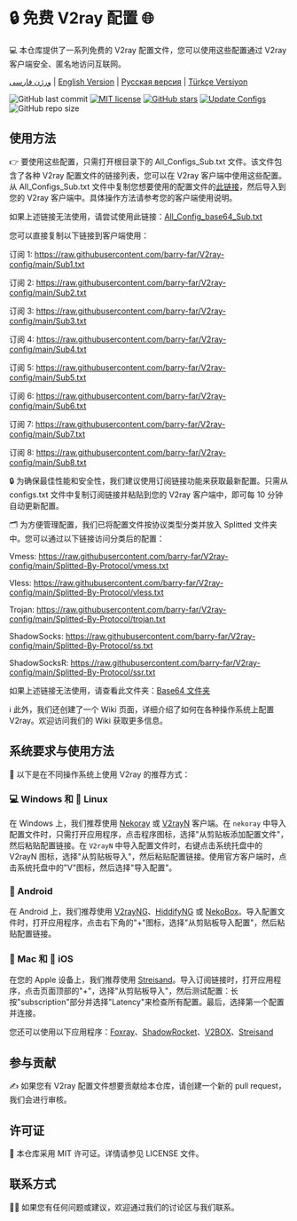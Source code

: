 # 🔒 免费 V2ray 配置 🌐
💻 本仓库提供了一系列免费的 V2ray 配置文件，您可以使用这些配置通过 V2ray 客户端安全、匿名地访问互联网。

[ورژن فارسی](https://github.com/barry-far/V2ray-config/blob/main/Persian-README.md) | [English Version](https://github.com/barry-far/V2ray-config) | [Русская версия](https://github.com/barry-far/V2ray-config/blob/main/Russian-README.md) | [Türkçe Versiyon](https://github.com/barry-far/V2ray-config/blob/main/Turkish-README.md)

![GitHub last commit](https://img.shields.io/github/last-commit/barry-far/V2ray-config.svg) [![MIT license](https://img.shields.io/badge/License-MIT-blue.svg)](https://lbesson.mit-license.org/) [![GitHub stars](https://img.shields.io/github/stars/barry-far/V2ray-config.svg)](https://github.com/barry-far/V2ray-config/stargazers) [![Update Configs](https://github.com/barry-far/V2ray-config/actions/workflows/main.yml/badge.svg)](https://github.com/barry-far/V2ray-config/actions/workflows/main.yml) ![GitHub repo size](https://img.shields.io/github/repo-size/barry-far/V2ray-config)  

## 使用方法
👉 要使用这些配置，只需打开根目录下的 All_Configs_Sub.txt 文件。该文件包含了各种 V2ray 配置文件的链接列表，您可以在 V2ray 客户端中使用这些配置。从 All_Configs_Sub.txt 文件中复制您想要使用的配置文件的[此链接](https://raw.githubusercontent.com/barry-far/V2ray-config/main/All_Configs_Sub.txt)，然后导入到您的 V2ray 客户端中。具体操作方法请参考您的客户端使用说明。

如果上述链接无法使用，请尝试使用此链接：[All_Config_base64_Sub.txt](https://raw.githubusercontent.com/barry-far/V2ray-config/main/All_Configs_base64_Sub.txt)

您可以直接复制以下链接到客户端使用：

订阅 1: https://raw.githubusercontent.com/barry-far/V2ray-config/main/Sub1.txt

订阅 2: https://raw.githubusercontent.com/barry-far/V2ray-config/main/Sub2.txt

订阅 3: https://raw.githubusercontent.com/barry-far/V2ray-config/main/Sub3.txt

订阅 4: https://raw.githubusercontent.com/barry-far/V2ray-config/main/Sub4.txt

订阅 5: https://raw.githubusercontent.com/barry-far/V2ray-config/main/Sub5.txt

订阅 6: https://raw.githubusercontent.com/barry-far/V2ray-config/main/Sub6.txt

订阅 7: https://raw.githubusercontent.com/barry-far/V2ray-config/main/Sub7.txt

订阅 8: https://raw.githubusercontent.com/barry-far/V2ray-config/main/Sub8.txt

🔒 为确保最佳性能和安全性，我们建议使用订阅链接功能来获取最新配置。只需从 configs.txt 文件中复制订阅链接并粘贴到您的 V2ray 客户端中，即可每 10 分钟自动更新配置。

🗂️ 为方便管理配置，我们已将配置文件按协议类型分类并放入 Splitted 文件夹中。您可以通过以下链接访问分类后的配置：

Vmess: https://raw.githubusercontent.com/barry-far/V2ray-config/main/Splitted-By-Protocol/vmess.txt

Vless: https://raw.githubusercontent.com/barry-far/V2ray-config/main/Splitted-By-Protocol/vless.txt

Trojan: https://raw.githubusercontent.com/barry-far/V2ray-config/main/Splitted-By-Protocol/trojan.txt

ShadowSocks: https://raw.githubusercontent.com/barry-far/V2ray-config/main/Splitted-By-Protocol/ss.txt

ShadowSocksR: https://raw.githubusercontent.com/barry-far/V2ray-config/main/Splitted-By-Protocol/ssr.txt

如果上述链接无法使用，请查看此文件夹：[Base64 文件夹](https://github.com/barry-far/V2ray-config/tree/dev/Base64)

ℹ️ 此外，我们还创建了一个 Wiki 页面，详细介绍了如何在各种操作系统上配置 V2ray。欢迎访问我们的 Wiki 获取更多信息。

## 系统要求与使用方法
📲 以下是在不同操作系统上使用 V2ray 的推荐方式：

### 💻 Windows 和 🐧 Linux
在 Windows 上，我们推荐使用 [Nekoray](https://github.com/MatsuriDayo/nekoray) 或 [V2rayN](https://github.com/2dust/v2rayN) 客户端。在 `nekoray` 中导入配置文件时，只需打开应用程序，点击程序图标，选择"从剪贴板添加配置文件"，然后粘贴配置链接。在 `V2rayN` 中导入配置文件时，右键点击系统托盘中的 V2rayN 图标，选择"从剪贴板导入"，然后粘贴配置链接。使用官方客户端时，点击系统托盘中的"V"图标，然后选择"导入配置"。

### 🤖 Android
在 Android 上，我们推荐使用 [V2rayNG](https://github.com/2dust/v2rayNG)、[HiddifyNG](https://github.com/hiddify/HiddifyNG) 或 [NekoBox](https://github.com/MatsuriDayo/NekoBoxForAndroid)。导入配置文件时，打开应用程序，点击右下角的"+"图标，选择"从剪贴板导入配置"，然后粘贴配置链接。

### 🍎 Mac 和 📱 iOS
在您的 Apple 设备上，我们推荐使用 [Streisand](https://apps.apple.com/us/app/streisand/id6450534064)。导入订阅链接时，打开应用程序，点击页面顶部的"+"，选择"从剪贴板导入"，然后测试配置：长按"subscription"部分并选择"Latency"来检查所有配置。最后，选择第一个配置并连接。

您还可以使用以下应用程序：[Foxray](https://apps.apple.com/us/app/foxray/id6448898396)、[ShadowRocket](https://apps.apple.com/ca/app/shadowrocket/id932747118)、[V2BOX](https://apps.apple.com/us/app/v2box-v2ray-client/id6446814690)、[Streisand](https://apps.apple.com/us/app/streisand/id6450534064)

## 参与贡献
✍️ 如果您有 V2ray 配置文件想要贡献给本仓库，请创建一个新的 pull request，我们会进行审核。

## 许可证
📝 本仓库采用 MIT 许可证。详情请参见 LICENSE 文件。

## 联系方式
🙋‍♀️ 如果您有任何问题或建议，欢迎通过我们的讨论区与我们联系。

